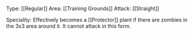 Type: [[Regular]]
Area: [[Training Grounds]]
Attack: [[Straight]]

Speciality: Effectively becomes a [[Protector]] plant if there are zombies in the 3x3 area around it. It cannot attack in this form.